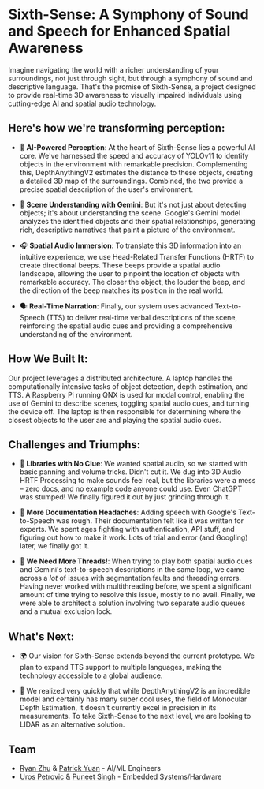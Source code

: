 # Sixth-Sense: A Symphony of Sound and Speech for Enhanced Spatial Awareness

Imagine navigating the world with a richer understanding of your surroundings, not just through sight, but through a symphony of sound and descriptive language. That's the promise of Sixth-Sense, a project designed to provide real-time 3D awareness to visually impaired individuals using cutting-edge AI and spatial audio technology.

## Here's how we're transforming perception:

- 🤖 **AI-Powered Perception**: At the heart of Sixth-Sense lies a powerful AI core. We've harnessed the speed and accuracy of YOLOv11 to identify objects in the environment with remarkable precision. Complementing this, DepthAnythingV2 estimates the distance to these objects, creating a detailed 3D map of the surroundings. Combined, the two provide a precise spatial description of the user's environment.

- 🧠 **Scene Understanding with Gemini**: But it's not just about detecting objects; it's about understanding the scene. Google's Gemini model analyzes the identified objects and their spatial relationships, generating rich, descriptive narratives that paint a picture of the environment.

- 🎧 **Spatial Audio Immersion**: To translate this 3D information into an intuitive experience, we use Head-Related Transfer Functions (HRTF) to create directional beeps. These beeps provide a spatial audio landscape, allowing the user to pinpoint the location of objects with remarkable accuracy. The closer the object, the louder the beep, and the direction of the beep matches its position in the real world.

- 🗣️ **Real-Time Narration**: Finally, our system uses advanced Text-to-Speech (TTS) to deliver real-time verbal descriptions of the scene, reinforcing the spatial audio cues and providing a comprehensive understanding of the environment.

## How We Built It:

Our project leverages a distributed architecture. A laptop handles the computationally intensive tasks of object detection, depth estimation, and TTS. A Raspberry Pi running QNX is used for modal control, enabling the use of Gemini to describe scenes, toggling spatial audio cues, and turning the device off. The laptop is then responsible for determining where the closest objects to the user are and playing the spatial audio cues.

## Challenges and Triumphs:

- 🤯 **Libraries with No Clue**: We wanted spatial audio, so we started with basic panning and volume tricks. Didn't cut it. We dug into 3D Audio HRTF Processing to make sounds feel real, but the libraries were a mess – zero docs, and no example code anyone could use. Even ChatGPT was stumped! We finally figured it out by just grinding through it.

- 🤕 **More Documentation Headaches**: Adding speech with Google's Text-to-Speech was rough. Their documentation felt like it was written for experts. We spent ages fighting with authentication, API stuff, and figuring out how to make it work. Lots of trial and error (and Googling) later, we finally got it.

- 🧵 **We Need More Threads!**: When trying to play both spatial audio cues and Gemini's text-to-speech descriptions in the same loop, we came across a _lot_ of issues with segmentation faults and threading errors. Having never worked with multithreading before, we spent a significant amount of time trying to resolve this issue, mostly to no avail. Finally, we were able to architect a solution involving two separate audio queues and a mutual exclusion lock.

## What's Next:

- 🌍 Our vision for Sixth-Sense extends beyond the current prototype. We plan to expand TTS support to multiple languages, making the technology accessible to a global audience.

- 📏 We realized very quickly that while DepthAnythingV2 is an incredible model and certainly has many super cool uses, the field of Monocular Depth Estimation, it doesn't currently excel in precision in its measurements. To take Sixth-Sense to the next level, we are looking to LIDAR as an alternative solution.

## Team

- [Ryan Zhu](https://github.com/Juno9170) & [Patrick Yuan](https://github.com/holycactusjuice) - AI/ML Engineers
- [Uros Petrovic](https://github.com/crooder1) & [Puneet Singh](https://github.com/punz1738) - Embedded Systems/Hardware
